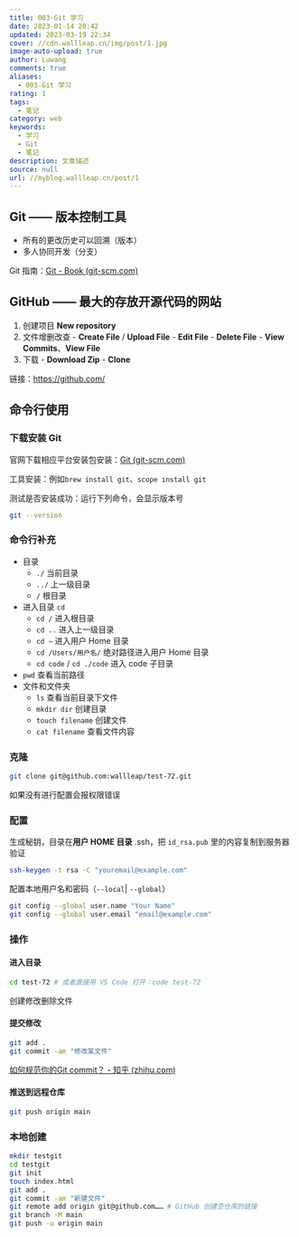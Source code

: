 ```yaml
---
title: 003-Git 学习
date: 2023-01-14 20:42
updated: 2023-03-19 22:34
cover: //cdn.wallleap.cn/img/post/1.jpg
image-auto-upload: true
author: Luwang
comments: true
aliases:
  - 003-Git 学习
rating: 1
tags:
  - 笔记
category: web
keywords:
  - 学习
  - Git
  - 笔记
description: 文章描述
source: null
url: //myblog.wallleap.cn/post/1
---
```


## Git —— 版本控制工具

- 所有的更改历史可以回溯（版本）
- 多人协同开发（分支）

Git 指南：[Git - Book (git-scm.com)](https://git-scm.com/book/zh/v2)

## GitHub —— 最大的存放开源代码的网站

1. 创建项目 **New repository**
2. 文件增删改查
		- **Create File** / **Upload File**
		- **Edit File**
		- **Delete File**
		- **View Commits**、**View File**
3. 下载
		- **Download Zip**
		- **Clone**

链接：<https://github.com/>

## 命令行使用

### 下载安装 Git

官网下载相应平台安装包安装：[Git (git-scm.com)](https://git-scm.com/)

工具安装：例如`brew install git`、`scope install git`

测试是否安装成功：运行下列命令，会显示版本号

```sh
git --version
```

### 命令行补充

- 目录
	- `./` 当前目录
	- `../` 上一级目录
	- `/` 根目录
- 进入目录 `cd`
	- `cd /` 进入根目录
	- `cd ..` 进入上一级目录
	- `cd ~` 进入用户 Home 目录
	- `cd /Users/用户名/` 绝对路径进入用户 Home 目录
	- `cd code` / `cd ./code` 进入 code 子目录
- `pwd` 查看当前路径
- 文件和文件夹
	- `ls` 查看当前目录下文件
	- `mkdir dir` 创建目录
	- `touch filename` 创建文件
	- `cat filename` 查看文件内容

### 克隆

```sh
git clone git@github.com:wallleap/test-72.git
```

如果没有进行配置会报权限错误

### 配置

生成秘钥，目录在**用户 HOME 目录** .ssh，把 `id_rsa.pub` 里的内容复制到服务器验证

```sh
ssh-keygen -t rsa -C "youremail@example.com"
```

配置本地用户名和密码（`--local`| `--global`）

```sh
git config --global user.name "Your Name"
git config --global user.email "email@example.com"
```

### 操作

#### 进入目录

```sh
cd test-72 # 或者直接用 VS Code 打开：code test-72
```

创建修改删除文件

#### 提交修改

```sh
git add .
git commit -am "修改某文件"
```

[如何规范你的Git commit？ - 知乎 (zhihu.com)](https://zhuanlan.zhihu.com/p/182553920)

#### 推送到远程仓库

```sh
git push origin main
```

### 本地创建

```sh
mkdir testgit
cd testgit
git init
touch index.html
git add .
git commit -am "新建文件"
git remote add origin git@github.com…… # GitHub 创建空仓库的链接
git branch -M main
git push -u origin main
```
